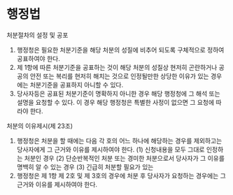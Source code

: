 # 행정법 

처분절차의 설정 및 공포
1. 행정청은 필요한 처분기준을 해당 처분의 성질에 비추어 되도록 구체적으로 정하여 공표하여야 한다.
2. 제 1항에 따른 처분기준을 공표하는 것이 해당 처분의 성질상 현저히 곤란하거나 공공의 안전 또는 복리를 현저히 해치는 것으로 인정될만한 상당한 이유가 있는 경우에는 처분기준을 공표하지 아니할 수 있다.
3. 당사자등은 공표된 처분기준이 명확하지 아니한 경우 해당 행정청에 그 해석 또는 설명을 요청할 수 있다. 이 경우 해당 행정청은 특별한 사정이 없으면 그 요청에 따라야 한다.

처분의 이유제시(제 23조)
1. 행정청은 처분을 할 때에는 다음 각 호의 어느 하나에 해당하는 경우를 제외하고는 당사자에게 그 근거와 이유를 제시하여야 한다.
    (1) 신청내용을 모두 그대로 인정하는 처분인 경우
    (2) 단순반복적인 처분 또는 경미한 처분으로서 당사자가 그 이유를 명백히 알 수 있는 경우
    (3) 긴급히 처분할 필요가 있는 
2. 행정청은 제 1항 제 2호 및 제 3호의 경우에 처분 후 당사자가 요청하는 경우에는 그 근거와 이유를 제시하여야 한다.
